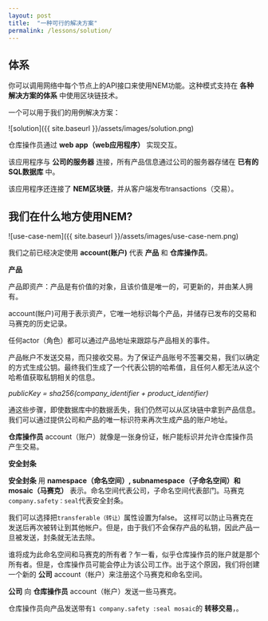 ```yaml
---
layout: post
title:  "一种可行的解决方案"
permalink: /lessons/solution/
---
```


## 体系
你可以调用网络中每个节点上的API接口来使用NEM功能。这种模式支持在 **各种解决方案的体系** 中使用区块链技术。

一个可以用于我们的用例解决方案：

![solution]({{ site.baseurl }}/assets/images/solution.png)

仓库操作员通过 **web app（web应用程序）** 实现交互。

该应用程序与 **公司的服务器** 连接，所有产品信息通过公司的服务器存储在 **已有的SQL数据库** 中。

该应用程序还连接了 **NEM区块链**，并从客户端发布transactions（交易）。

## 我们在什么地方使用NEM?

![use-case-nem]({{ site.baseurl }}/assets/images/use-case-nem.png)

我们之前已经决定使用 **account(账户)** 代表 **产品** 和 **仓库操作员**。

**产品**

产品即资产：产品是有价值的对象，且该价值是唯一的，可更新的，并由某人拥有。

account(帐户)可用于表示资产，它唯一地标识每个产品，并储存已发布的交易和马赛克的历史记录。

任何actor（角色）都可以通过产品地址来跟踪与产品相关的事件。

产品帐户不发送交易，而只接收交易。为了保证产品账号不签署交易，我们以确定的方式生成公钥。最终我们生成了一个代表公钥的哈希值，且任何人都无法从这个哈希值获取私钥相关的信息。

*publicKey = sha256(company_identifier + product_identifier)*

通这些步骤，即使数据库中的数据丢失，我们仍然可以从区块链中拿到产品信息。我们可以通过提供公司和产品的唯一标识符来再次生成产品的账户地址。

**仓库操作员**
account（账户）就像是一张身份证，帐户能标识并允许仓库操作员产生交易。

**安全封条**

**安全封条** 用 **namespace（命名空间）, subnamespace（子命名空间）和mosaic（马赛克）** 表示。命名空间代表公司，子命名空间代表部门。马赛克``company.safety：seal``代表安全封条。

我们可以选择把``transferable（转让）``属性设置为false。 这样可以防止马赛克在发送后再次被转让到其他帐户。但是，由于我们不会保存产品的私钥，因此产品一旦被发送，封条就无法去除。

谁将成为此命名空间和马赛克的所有者？乍一看，似乎仓库操作员的账户就是那个所有者。但是，仓库操作员可能会停止为该公司工作。出于这个原因，我们将创建一个新的 **公司** account（帐户）来注册这个马赛克和命名空间。

**公司** 向 **仓库操作员** account（帐户）发送一些马赛克。

仓库操作员向产品发送带有``1 company.safety :seal mosaic``的 **转移交易**，。
